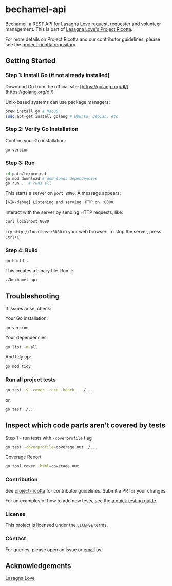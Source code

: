 # bechamel-api

Bechamel: a REST API for Lasagna Love request, requester and volunteer management. This is part of [Lasagna Love's Project Ricotta](https://lasagnalove.org/).

For more details on Project Ricotta and our contributor guidelines, please see the [project-ricotta repository](https://github.com/Lasagna-Love-Portal/project-ricotta).

## Getting Started

### Step 1: Install Go (if not already installed)

Download Go from the official site: [https://golang.org/dl/](https://golang.org/dl/)

Unix-based systems can use package managers:

```bash
brew install go # MacOS
sudo apt-get install golang # Ubuntu, Debian, etc.
```

### Step 2: Verify Go Installation

Confirm your Go installation:

```bash
go version
```

### Step 3: Run

```bash
cd path/to/project
go mod download # downloads dependencies
go run .  # runs all
```

This starts a server on `port 8080`. A message appears:

```bash
[GIN-debug] Listening and serving HTTP on :8080
```

Interact with the server by sending HTTP requests, like:

```bash
curl localhost:8080
```

Try `http://localhost:8080` in your web browser. To stop the server, press `Ctrl+C`.

### Step 4: Build

```bash
go build .
```

This creates a binary file. Run it:

```bash
./bechamel-api
```

## Troubleshooting

If issues arise, check:

Your Go installation:

```bash
go version
```

Your dependencies:

```bash
go list -m all
```

And tidy up:

```bash
go mod tidy
```

### Run all project tests

```bash
go test -v -cover -race -bench . ./...
```
or, 
```bash
go test ./...
```
## Inspect which code parts aren't covered by tests
Step 1 - run tests with `-coverprofile` flag
```bash
go test -coverprofile=coverage.out ./...
```
Coverage Report
```bash
go tool cover -html=coverage.out
```
### Contribution

See [project-ricotta](https://github.com/Lasagna-Love-Portal/project-ricotta) for contributor guidelines. Submit a PR for your changes.

For an examples of how to add new tests, see the [a quick testing guide](./documentation/TESTING.md).


### License

This project is licensed under the [`LICENSE`](LICENSE) terms.

### Contact

For queries, please open an issue or [email](mailto:info@lasagnalove.org) us.

## Acknowledgements

[Lasagna Love ](https://lasagnalove.org/)